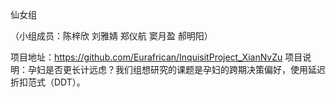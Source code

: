 仙女组

（小组成员：陈梓欣 刘雅婧 郑仪航 窦月盈 郝明阳）

项目地址：https://github.com/Eurafrican/InquisitProject_XianNvZu
项目说明：孕妇是否更长计远虑？我们组想研究的课题是孕妇的跨期决策偏好，使用延迟折扣范式（DDT）。
